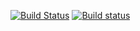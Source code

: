 [![Build Status](https://travis-ci.org/AndreyBMWX6/lab04.svg?branch=master)](https://travis-ci.org/AndreyBMWX6/lab04)
[![Build status](https://ci.appveyor.com/api/projects/status/w9qtr99xug9l0ha9?svg=true)](https://ci.appveyor.com/project/AndreyBMWX6/lab04)

